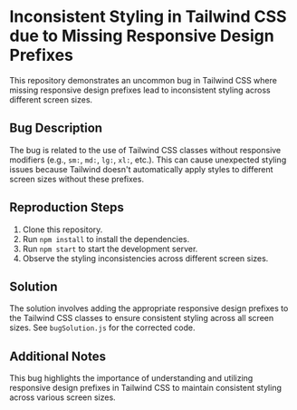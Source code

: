 # Inconsistent Styling in Tailwind CSS due to Missing Responsive Design Prefixes

This repository demonstrates an uncommon bug in Tailwind CSS where missing responsive design prefixes lead to inconsistent styling across different screen sizes.

## Bug Description
The bug is related to the use of Tailwind CSS classes without responsive modifiers (e.g., `sm:`, `md:`, `lg:`, `xl:`, etc.). This can cause unexpected styling issues because Tailwind doesn't automatically apply styles to different screen sizes without these prefixes.

## Reproduction Steps
1. Clone this repository.
2. Run `npm install` to install the dependencies.
3. Run `npm start` to start the development server.
4. Observe the styling inconsistencies across different screen sizes.

## Solution
The solution involves adding the appropriate responsive design prefixes to the Tailwind CSS classes to ensure consistent styling across all screen sizes.  See `bugSolution.js` for the corrected code.

## Additional Notes
This bug highlights the importance of understanding and utilizing responsive design prefixes in Tailwind CSS to maintain consistent styling across various screen sizes.